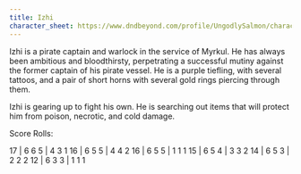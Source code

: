 ```yaml
---
title: Izhi
character_sheet: https://www.dndbeyond.com/profile/UngodlySalmon/characters/40583913
---
```


Izhi is a pirate captain and warlock in the service of Myrkul.  He has always been ambitious and bloodthirsty, perpetrating a successful mutiny against the former captain of his pirate vessel.  He is a purple tiefling, with several tattoos, and a pair of short horns with several gold rings piercing through them.

Izhi is gearing up to fight his own.  He is searching out items that will protect him from poison, necrotic, and cold damage.

Score Rolls:

17 | 6 6 5 | 4 3 1
16 | 6 5 5 | 4 4 2
16 | 6 5 5 | 1 1 1
15 | 6 5 4 | 3 3 2
14 | 6 5 3 | 2 2 2
12 | 6 3 3 | 1 1 1
